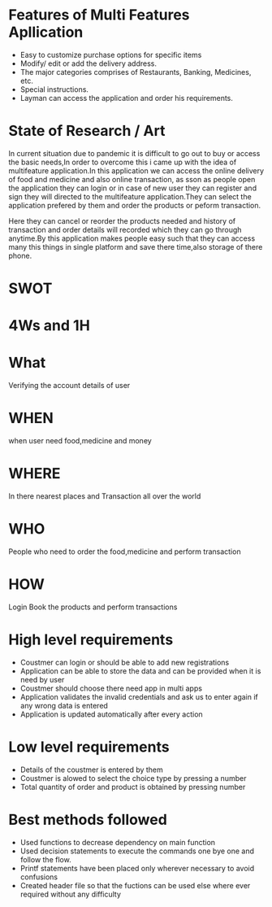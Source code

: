 # Features of Multi Features Apllication
- Easy to customize purchase options for specific items
- Modify/ edit or add the delivery address.
- The major categories comprises of Restaurants, Banking, Medicines, etc.
- Special instructions.
- Layman can access the application and order his requirements.

# State of Research / Art
  In current situation due to pandemic it is difficult to  go out to buy or access the basic needs,In order to overcome this i came up with the idea of multifeature
  application.In this application we can access the online delivery of food and medicine and also online transaction, as sson as people open the application they can login or in     case of new user they can register and sign they will directed to the multifeature application.They can select the application prefered by them and order the products or peform   transaction.
  
  Here they can cancel or reorder the products needed and history of transaction and order details will recorded which they can go through anytime.By this application makes people   easy such that they can access many this things in single platform and save there time,also storage of there phone.
 
  # SWOT 
  
  
  # 4Ws and 1H
  # What
  Verifying the account details of user
  # WHEN 
  when user need food,medicine and money
  # WHERE
  In there nearest places and Transaction all over the world
  # WHO
  People who need to order the food,medicine and perform transaction
  # HOW
  Login Book the products and perform transactions
  
 
  
  
  # High level requirements
  
 - Coustmer can login or  should be able to add new registrations 
 - Application can be able to store the data and can be provided when it is need by user
 - Coustmer should choose there need app in multi apps
 - Application validates the invalid credentials and ask us to enter again if any wrong data is entered
 - Application is updated automatically after every action

 # Low level requirements
 - Details of the coustmer is entered by them
 - Coustmer is alowed to select the choice type by pressing a number
 - Total quantity of order and product is obtained by pressing number
 
 # Best methods followed
 - Used functions to decrease dependency on main function
 - Used decision statements  to execute the commands one bye one and follow the flow.
 - Printf statements have been placed only wherever necessary to avoid confusions
 - Created header file so that the fuctions can be used else where ever required without any difficulty
